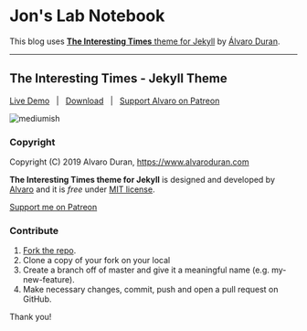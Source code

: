# Jon's Lab Notebook

This blog uses [**The Interesting Times** theme for Jekyll](https://github.com/ohduran/the-interesting-times) by [Álvaro Duran](https://github.com/ohduran).

---

## The Interesting Times - Jekyll Theme

[Live Demo](https://alvaroduran.com/the-interesting-times) &nbsp; | &nbsp; [Download](https://github.com/ohduran/the-interesting-times/archive/master.zip) &nbsp; | &nbsp; [Support Alvaro on Patreon](https://patreon.com/alvaroduran)

![mediumish](https://github.com/ohduran/the-interesting-times/blob/5f555ad4522ea920b125d8c8c75cf150d16565e8/assets/images/the-interesting-times.png?raw=true)


### Copyright

Copyright (C) 2019 Alvaro Duran, https://www.alvaroduran.com

**The Interesting Times theme for Jekyll** is designed and developed by [Alvaro](https://alvaroduran.com) and it is *free* under [MIT license](https://alvaroduran.mit-license.org/).

<a href="https://patreon.com/alvaroduran" target="_blank">Support me on Patreon</a>

### Contribute

1. [Fork the repo](https://github.com/ohduran/the-interesting-times).
2. Clone a copy of your fork on your local
3. Create a branch off of master and give it a meaningful name (e.g. my-new-feature).
4. Make necessary changes, commit, push and open a pull request on GitHub.

Thank you!
